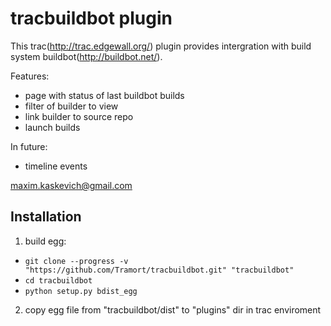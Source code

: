 tracbuildbot plugin
==============

This trac(http://trac.edgewall.org/) plugin provides intergration with 
build system buildbot(http://buildbot.net/).

Features:
- page with status of last buildbot builds
- filter of builder to view
- link builder to source repo
- launch builds

In future:
- timeline events

maxim.kaskevich@gmail.com

Installation
------------------------

1. build egg:
 - `git clone --progress -v "https://github.com/Tramort/tracbuildbot.git" "tracbuildbot"`
 - `cd tracbuildbot`
 - `python setup.py bdist_egg`

2. copy egg file from "tracbuildbot/dist" to "plugins" dir in trac enviroment
